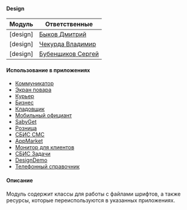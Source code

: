 #### Design

|Модуль|Ответственные|
|------|-------------|
|[design]|[Быков Дмитрий](https://online.sbis.ru/person/1aee1e1d-892b-480e-8131-b6386b5b7bc0)
|[design]|[Чекурда Владимир](https://online.sbis.ru/person/0fe3e077-6d50-431c-9353-f630fc789877)
|[design]|[Бубенщиков Сергей](https://online.sbis.ru/person/1fb93b8c-350f-4785-8589-b0ff2edfbfa7)

#### Использование в приложениях
- [Коммуникатор](https://git.sbis.ru/mobileworkspace/apps/droid/communicator)
- [Экран повара](https://git.sbis.ru/mobileworkspace/apps/droid/cookscreen)
- [Курьер](https://git.sbis.ru/mobileworkspace/apps/droid/courier)
- [Бизнес](https://git.sbis.ru/mobileworkspace/apps/droid/business)
- [Кладовщик](https://git.sbis.ru/mobileworkspace/apps/droid/storekeeper)
- [Мобильный официант](https://git.sbis.ru/mobileworkspace/apps/droid/waiter2)
- [SabyGet](https://git.sbis.ru/mobileworkspace/apps/droid/sabyget)
- [Розница](https://git.sbis.ru/mobileworkspace/apps/droid/retail)
- [СБИС СМС](https://git.sbis.ru/mobileworkspace/apps/droid/sms)
- [AppMarket](https://git.sbis.ru/mobileworkspace/apps/droid/appmarket)
- [Монитор для клиентов](https://git.sbis.ru/mobileworkspace/apps/droid/hallscreen)
- [СБИС Задачи](https://git.sbis.ru/mobileworkspace/apps/droid/saby-tasks)
- [DesignDemo](https://git.sbis.ru/mobileworkspace/apps/droid/design-demo)
- [Телефонный справочник](https://git.sbis.ru/mobileworkspace/apps/droid/phonebook)

#### Описание
Модуль содержит классы для работы с файлами шрифтов, а также ресурсы,
которые переиспользуются в указанных приложениях.